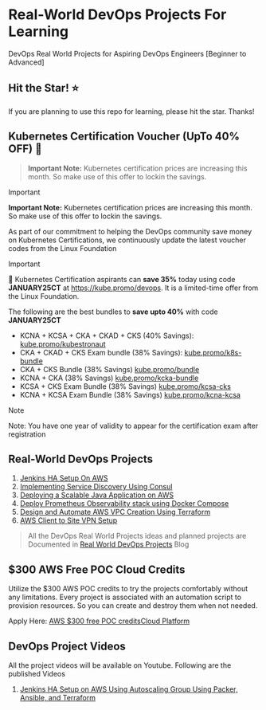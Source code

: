 # Real-World DevOps Projects For Learning

DevOps Real World Projects for Aspiring DevOps Engineers [Beginner to Advanced]

## Hit the Star! ⭐
If you are planning to use this repo for learning, please hit the star. Thanks!

## Kubernetes Certification Voucher (UpTo 40% OFF) 🎉

>**Important Note:** Kubernetes certification prices are increasing this month. So make use of this offer to lockin the savings.

> [!IMPORTANT]
>**Important Note:** Kubernetes certification prices are increasing this month. So make use of this offer to lockin the savings.

As part of our commitment to helping the DevOps community save money on Kubernetes Certifications, we continuously update the latest voucher codes from the Linux Foundation

> [!IMPORTANT]
> 🚀  Kubernetes Certification aspirants can **save 35%** today using code **JANUARY25CT** at https://kube.promo/devops. It is a limited-time offer from the Linux Foundation.

The following are the best bundles to **save upto 40%** with code **JANUARY25CT**

- KCNA + KCSA + CKA + CKAD + CKS (40% Savings): [kube.promo/kubestronaut](https://kube.promo/kubestronaut)
- CKA + CKAD + CKS Exam bundle (38% Savings): [kube.promo/k8s-bundle](https://kube.promo/k8s-bundle)
- CKA + CKS Bundle (38% Savings) [kube.promo/bundle](https://kube.promo/bundle)
- KCNA + CKA (38% Savings) [kube.promo/kcka-bundle](https://kube.promo/kcna-cka)
- KCSA + CKS Exam Bundle (38% Savings) [kube.promo/kcsa-cks](https://kube.promo/kcsa-cks)
- KCNA + KCSA Exam Bundle (38% Savings) [kube.promo/kcna-kcsa](https://kube.promo/kcna-kcsa)

> [!NOTE]
>Note: You have one year of validity to appear for the certification exam after registration

## Real-World DevOps Projects 

1. [Jenkins HA Setup On AWS](https://github.com/techiescamp/devops-projects/tree/main/01-jenkins-setup)
2. [Implementing Service Discovery Using Consul](https://github.com/techiescamp/devops-projects/tree/main/02-consul-sevice-discovery)
3. [Deploying a Scalable Java Application on AWS](https://github.com/techiescamp/devops-projects/tree/main/03-scalable-java-app)
4. [Deploy Prometheus Observability stack using Docker Compose](https://github.com/techiescamp/devops-projects/tree/main/04-prometheus-observability-stack)
5. [Design and Automate AWS VPC Creation Using Terraform](https://github.com/techiescamp/devops-projects/tree/main/05-aws-vpc-design-and-automation)
6. [AWS Client to Site VPN Setup](https://github.com/techiescamp/devops-projects/tree/main/06-aws-client-vpn-setup)


> All the DevOps Real World Projects ideas and planned projects are Documented in [Real World DevOps Projects](https://devopscube.com/devops-projects/) Blog

## $300 AWS Free POC Cloud Credits

Utilize the $300 AWS POC credits to try the projects comfortably without any limitations. Every project is associated with an automation script to provision resources. So you can create and destroy them when not needed.

Apply Here: [AWS $300 free POC creditsCloud Platform](https://pages.awscloud.com/GLOBAL_NCA_LN_ARRC-program-A300-2023.html)

## DevOps Project Videos

All the project videos will be available on Youtube. Following are the published Videos

1. [Jenkins HA Setup on AWS Using Autoscaling Group Using Packer, Ansible, and Terraform](https://www.youtube.com/watch?v=GLMJhF_cZ5M)

